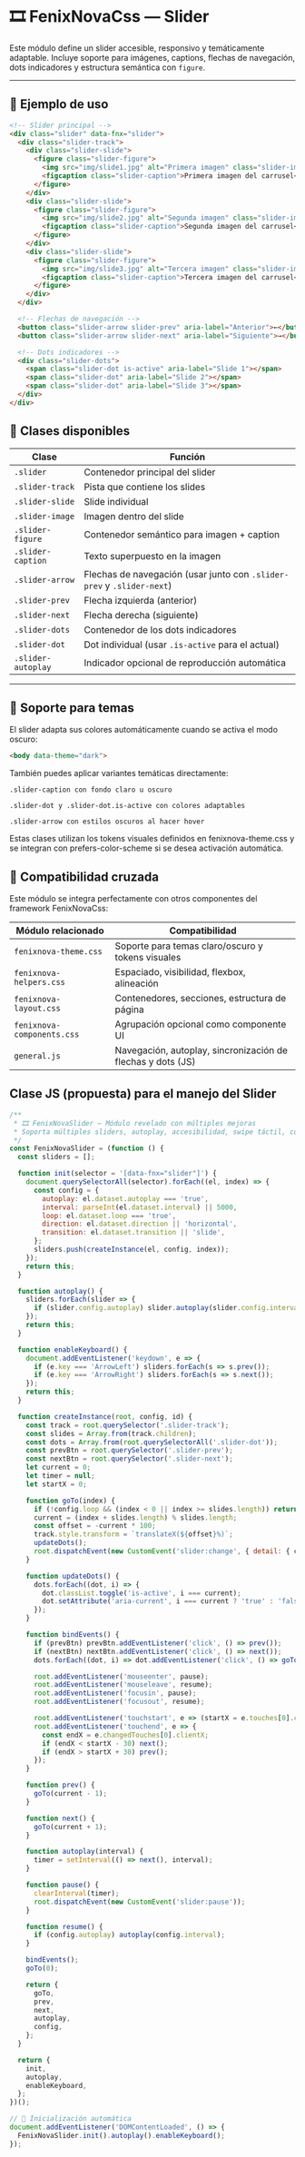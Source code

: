 # 🎞️ FenixNovaCss — Slider

Este módulo define un slider accesible, responsivo y temáticamente adaptable. Incluye soporte para imágenes, captions, flechas de navegación, dots indicadores y estructura semántica con `figure`.

---

## 🚀 Ejemplo de uso

```html
<!-- Slider principal -->
<div class="slider" data-fnx="slider">
  <div class="slider-track">
    <div class="slider-slide">
      <figure class="slider-figure">
        <img src="img/slide1.jpg" alt="Primera imagen" class="slider-image">
        <figcaption class="slider-caption">Primera imagen del carrusel</figcaption>
      </figure>
    </div>
    <div class="slider-slide">
      <figure class="slider-figure">
        <img src="img/slide2.jpg" alt="Segunda imagen" class="slider-image">
        <figcaption class="slider-caption">Segunda imagen del carrusel</figcaption>
      </figure>
    </div>
    <div class="slider-slide">
      <figure class="slider-figure">
        <img src="img/slide3.jpg" alt="Tercera imagen" class="slider-image">
        <figcaption class="slider-caption">Tercera imagen del carrusel</figcaption>
      </figure>
    </div>
  </div>

  <!-- Flechas de navegación -->
  <button class="slider-arrow slider-prev" aria-label="Anterior">←</button>
  <button class="slider-arrow slider-next" aria-label="Siguiente">→</button>

  <!-- Dots indicadores -->
  <div class="slider-dots">
    <span class="slider-dot is-active" aria-label="Slide 1"></span>
    <span class="slider-dot" aria-label="Slide 2"></span>
    <span class="slider-dot" aria-label="Slide 3"></span>
  </div>
</div>
```

## 🎨 Clases disponibles

| Clase               | Función                                                                 |
|---------------------|-------------------------------------------------------------------------|
| `.slider`           | Contenedor principal del slider                                         |
| `.slider-track`     | Pista que contiene los slides                                           |
| `.slider-slide`     | Slide individual                                                        |
| `.slider-image`     | Imagen dentro del slide                                                 |
| `.slider-figure`    | Contenedor semántico para imagen + caption                             |
| `.slider-caption`   | Texto superpuesto en la imagen                                          |
| `.slider-arrow`     | Flechas de navegación (usar junto con `.slider-prev` y `.slider-next`) |
| `.slider-prev`      | Flecha izquierda (anterior)                                             |
| `.slider-next`      | Flecha derecha (siguiente)                                              |
| `.slider-dots`      | Contenedor de los dots indicadores                                      |
| `.slider-dot`       | Dot individual (usar `.is-active` para el actual)                       |
| `.slider-autoplay`  | Indicador opcional de reproducción automática                           |

---

## 🌙 Soporte para temas

El slider adapta sus colores automáticamente cuando se activa el modo oscuro:

```html
<body data-theme="dark">
```

También puedes aplicar variantes temáticas directamente:

    .slider-caption con fondo claro u oscuro

    .slider-dot y .slider-dot.is-active con colores adaptables

    .slider-arrow con estilos oscuros al hacer hover

Estas clases utilizan los tokens visuales definidos en fenixnova-theme.css y se integran con prefers-color-scheme si se desea activación automática.

## 🧩 Compatibilidad cruzada

Este módulo se integra perfectamente con otros componentes del framework FenixNovaCss:

| Módulo relacionado         | Compatibilidad                                                   |
|----------------------------|-------------------------------------------------------------------|
| `fenixnova-theme.css`      | Soporte para temas claro/oscuro y tokens visuales                |
| `fenixnova-helpers.css`    | Espaciado, visibilidad, flexbox, alineación                      |
| `fenixnova-layout.css`     | Contenedores, secciones, estructura de página                    |
| `fenixnova-components.css` | Agrupación opcional como componente UI                           |
| `general.js`               | Navegación, autoplay, sincronización de flechas y dots (JS)      |


## Clase JS (propuesta) para el manejo del Slider

```js
/**
 * 🎞️ FenixNovaSlider — Módulo revelado con múltiples mejoras
 * Soporta múltiples sliders, autoplay, accesibilidad, swipe táctil, configuración por data-atributos y encadenamiento
 */
const FenixNovaSlider = (function () {
  const sliders = [];

  function init(selector = '[data-fnx="slider"]') {
    document.querySelectorAll(selector).forEach((el, index) => {
      const config = {
        autoplay: el.dataset.autoplay === 'true',
        interval: parseInt(el.dataset.interval) || 5000,
        loop: el.dataset.loop === 'true',
        direction: el.dataset.direction || 'horizontal',
        transition: el.dataset.transition || 'slide',
      };
      sliders.push(createInstance(el, config, index));
    });
    return this;
  }

  function autoplay() {
    sliders.forEach(slider => {
      if (slider.config.autoplay) slider.autoplay(slider.config.interval);
    });
    return this;
  }

  function enableKeyboard() {
    document.addEventListener('keydown', e => {
      if (e.key === 'ArrowLeft') sliders.forEach(s => s.prev());
      if (e.key === 'ArrowRight') sliders.forEach(s => s.next());
    });
    return this;
  }

  function createInstance(root, config, id) {
    const track = root.querySelector('.slider-track');
    const slides = Array.from(track.children);
    const dots = Array.from(root.querySelectorAll('.slider-dot'));
    const prevBtn = root.querySelector('.slider-prev');
    const nextBtn = root.querySelector('.slider-next');
    let current = 0;
    let timer = null;
    let startX = 0;

    function goTo(index) {
      if (!config.loop && (index < 0 || index >= slides.length)) return;
      current = (index + slides.length) % slides.length;
      const offset = -current * 100;
      track.style.transform = `translateX(${offset}%)`;
      updateDots();
      root.dispatchEvent(new CustomEvent('slider:change', { detail: { current } }));
    }

    function updateDots() {
      dots.forEach((dot, i) => {
        dot.classList.toggle('is-active', i === current);
        dot.setAttribute('aria-current', i === current ? 'true' : 'false');
      });
    }

    function bindEvents() {
      if (prevBtn) prevBtn.addEventListener('click', () => prev());
      if (nextBtn) nextBtn.addEventListener('click', () => next());
      dots.forEach((dot, i) => dot.addEventListener('click', () => goTo(i)));

      root.addEventListener('mouseenter', pause);
      root.addEventListener('mouseleave', resume);
      root.addEventListener('focusin', pause);
      root.addEventListener('focusout', resume);

      root.addEventListener('touchstart', e => (startX = e.touches[0].clientX));
      root.addEventListener('touchend', e => {
        const endX = e.changedTouches[0].clientX;
        if (endX < startX - 30) next();
        if (endX > startX + 30) prev();
      });
    }

    function prev() {
      goTo(current - 1);
    }

    function next() {
      goTo(current + 1);
    }

    function autoplay(interval) {
      timer = setInterval(() => next(), interval);
    }

    function pause() {
      clearInterval(timer);
      root.dispatchEvent(new CustomEvent('slider:pause'));
    }

    function resume() {
      if (config.autoplay) autoplay(config.interval);
    }

    bindEvents();
    goTo(0);

    return {
      goTo,
      prev,
      next,
      autoplay,
      config,
    };
  }

  return {
    init,
    autoplay,
    enableKeyboard,
  };
})();

// 🧠 Inicialización automática
document.addEventListener('DOMContentLoaded', () => {
  FenixNovaSlider.init().autoplay().enableKeyboard();
});
```